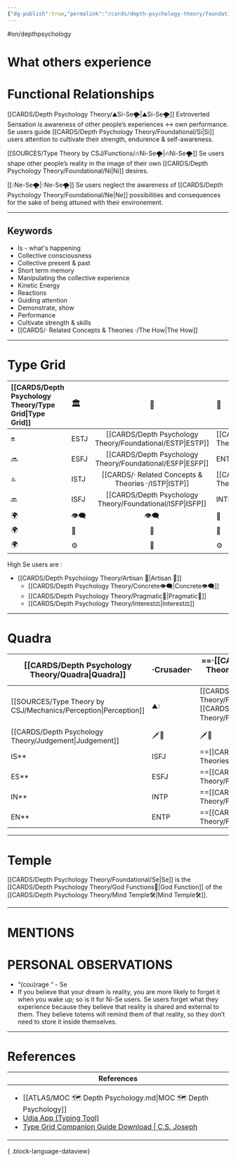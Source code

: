 ```yaml
---
{"dg-publish":true,"permalink":"/cards/depth-psychology-theory/foundational/se/","noteIcon":"1","created":"2023-01-03T10:32:14.651+01:00","updated":"2023-05-29T11:11:24.051+02:00"}
---
```


#on/depthpsychology 

# What others experience

# Functional Relationships 
[[CARDS/Depth Psychology Theory/⛰️Si-Se🌪️\|⛰️Si-Se🌪️]]
Extroverted Sensation is awareness of other people’s experiences ↔️ own performance. Se users guide [[CARDS/Depth Psychology Theory/Foundational/Si\|Si]] users attention to cultivate their strength, endurence & self-awareness.   

[[SOURCES/Type Theory by CSJ/Functions/🔥Ni-Se🌪️\|🔥Ni-Se🌪️]]
Se users shape other people’s reality in the image of their own [[CARDS/Depth Psychology Theory/Foundational/Ni\|Ni]] desires. 

[[💧Ne-Se🌪️\|💧Ne-Se🌪️]]
Se users neglect the awareness of [[CARDS/Depth Psychology Theory/Foundational/Ne\|Ne]] possibilities and consequences for the sake of being attuned with their environement. 

--- 
## Keywords 
- Is - what's happening
- Collective consciousness
- Collective present & past
- Short term memory
- Manipulating the collective experience 
- Kinetic Energy 
- Reactions
- Guiding attention
- Demonstrate, show
- Performance
- Cultivate strength & skills
- [[CARDS/· Related Concepts & Theories ·/The How\|The How]]
--- 
# Type Grid
| [[CARDS/Depth Psychology Theory/Type Grid\|Type Grid]]         | <font size="4"> 🏛️</font> | <font size="4"> 🧰</font> | <font size="4"> 🔮</font> | <font size="4"> 🦄</font> | 💬 |💬| 💬 |
|:--------------------- |:------------------------- |:-------------------------:|:------------------------------------------------ |:------------------------- |:--------------------------- |:--------------------------- |:--------------------------- |
| 🔛                    | ESTJ                      |           [[CARDS/Depth Psychology Theory/Foundational/ESTP\|ESTP]]            | [[CARDS/Depth Psychology Theory/Foundational/ENTJ\|ENTJ]]                                             | ENFJ                      | ➡️                          | 👋                          | 🏆                          |
| 🔜                    | ESFJ                      |    [[CARDS/Depth Psychology Theory/Foundational/ESFP\|ESFP]] |ENTP                                   | ENFP                      | ↪️                          | 👋                          | 🏃‍♂️                       |
| 🔝    | ISTJ                      |           [[CARDS/· Related Concepts & Theories ·/ISTP\|ISTP]]            | [[CARDS/Depth Psychology Theory/Foundational/INTJ\|INTJ]]| [[CARDS/Depth Psychology Theory/Foundational/INFJ\|INFJ]]| 🧘‍♂️ | 🏃‍♂️ | 🔙 | 
| 🔙                    | ISFJ        |           [[CARDS/Depth Psychology Theory/Foundational/ISFP\|ISFP]]            | INTP                                             | INFP                      | ↪️                          | 🧘‍♂️                       | 🏆                          |
|🌍 | 👁️‍🗨️                     |           👁️‍🗨️           | 🧲                                               | 🧲                        |                             |                             |                             |
| 🌍 | 🐜                        |            🦊             | 🦊                                               | 🐜                        |                             |                             |                             |
|🌍| ⚙️                        |            👀             | ⚙️                                               | 👀                        |                             |                             |                             |
High Se users are : 
- [[CARDS/Depth Psychology Theory/Artisan 🧰\|Artisan 🧰]] 
	- [[CARDS/Depth Psychology Theory/Concrete👁️‍🗨️\|Concrete👁️‍🗨️]] 
	- [[CARDS/Depth Psychology Theory/Pragmatic🦊\|Pragmatic🦊]] 
	- [[CARDS/Depth Psychology Theory/Interest⚖️\|Interest⚖️]] 

---
# Quadra 
| <font size="4"> [[CARDS/Depth Psychology Theory/Quadra\|Quadra]]</font>| <font size="4"> ·Crusader·</font> | <font size="4"> ==·[[CARDS/Depth Psychology Theory/Templar🌠⚕️\|Templar🌠⚕️]]·==</font> | <font size="4"> ==·[[CARDS/Depth Psychology Theory/Wayfarer🌠⚖️\|Wayfarer🌠⚖️]]·==</font> | <font size="4"> ·Philosopher·</font> |
| -------------- | ------------------------- | ------------------------ | ------------------------ | ------------------------- |
| [[SOURCES/Type Theory by CSJ/Mechanics/Perception\|Perception]] |⛰️💧    | [[CARDS/Depth Psychology Theory/Foundational/Ni\|🔥]][[CARDS/Depth Psychology Theory/Foundational/Se\|🌪️]] | [[CARDS/Depth Psychology Theory/Foundational/Ni\|🔥]][[CARDS/Depth Psychology Theory/Foundational/Se\|🌪️]] | ⛰️💧    |
| [[CARDS/Depth Psychology Theory/Judgement\|Judgement]]  | 🗡️💉|🗡️💉 |🧭🏹  | 🧭🏹    |
| IS**             | ISFJ               | ==[[CARDS/· Related Concepts & Theories ·/ISTP\|ISTP]]==                 | ==[[CARDS/Depth Psychology Theory/Foundational/ISFP\|ISFP]]==                 |ISTJ                |
| ES**             |ESFJ                | ==[[CARDS/Depth Psychology Theory/Foundational/ESTP\|ESTP]]==                 | ==[[CARDS/Depth Psychology Theory/Foundational/ESFP\|ESFP]]==                 |ESTJ             |
| IN**             |INTP             | ==[[CARDS/Depth Psychology Theory/Foundational/INFJ\|INFJ]]==                 | ==[[CARDS/Depth Psychology Theory/Foundational/INTJ\|INTJ]]==                 |INFP             |
| EN**             |ENTP               | ==[[CARDS/Depth Psychology Theory/Foundational/ENFJ\|ENFJ]]==                 | ==[[CARDS/Depth Psychology Theory/Foundational/ENTJ\|ENTJ]]==                 |ENFP             |

--- 
# Temple 
[[CARDS/Depth Psychology Theory/Foundational/Se\|Se]] is the [[CARDS/Depth Psychology Theory/God Functions🙏\|God Function]] of the [[CARDS/Depth Psychology Theory/Mind Temple🛠️\|Mind Temple🛠️]]. 

---
# MENTIONS 

# PERSONAL OBSERVATIONS

- “(cou)rage “ - Se
- If you believe that your dream is reality, you are more likely to forget it when you wake up; so is it for Ni-Se users. Se users forget what they experience because they believe that reality is shared and external to them. They believe totems will remind them of that reality, so they don’t need to store it inside themselves. 

---
# References
| References                                                                                                                                                                                                                                                           |
| -------------------------------------------------------------------------------------------------------------------------------------------------------------------------------------------------------------------------------------------------------------------- |
| <ul><li>[[ATLAS/MOC 🗺️ Depth Psychology.md\\|MOC 🗺️ Depth Psychology]]</li><li>[Udja App (Typing Tool)](https://www.udja.app/#/)</li><li>[Type Grid Companion Guide Download \\| C.S. Joseph](https://csjoseph.life/type-grid-companion-guide-download/)</li></ul> |

{ .block-language-dataview}
